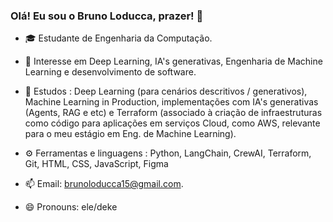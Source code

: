 ### Olá! Eu sou o Bruno Loducca, prazer! 👋

- 🎓 Estudante de Engenharia da Computação.

- 🔭 Interesse em Deep Learning, IA's generativas, Engenharia de Machine Learning e desenvolvimento de software. 

- 🌱 Estudos : Deep Learning (para cenários descritivos / generativos), Machine Learning in Production, implementações com IA's generativas (Agents, RAG e etc) e Terraform (associado à criação de
  infraestruturas como código para aplicações em serviços Cloud, como AWS, relevante para o meu estágio em Eng. de Machine Learning).

- ⚙️ Ferramentas e linguagens : Python, LangChain, CrewAI, Terraform, Git, HTML, CSS, JavaScript, Figma

- 📫 Email: brunoloducca15@gmail.com.

- 😄 Pronouns: ele/deke
